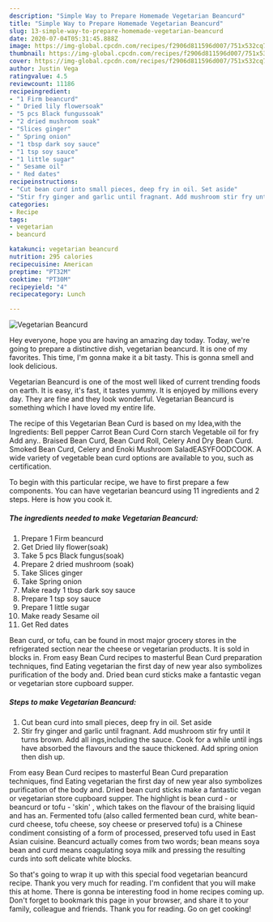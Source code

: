 ```yaml
---
description: "Simple Way to Prepare Homemade Vegetarian Beancurd"
title: "Simple Way to Prepare Homemade Vegetarian Beancurd"
slug: 13-simple-way-to-prepare-homemade-vegetarian-beancurd
date: 2020-07-04T05:31:45.888Z
image: https://img-global.cpcdn.com/recipes/f2906d811596d007/751x532cq70/vegetarian-beancurd-recipe-main-photo.jpg
thumbnail: https://img-global.cpcdn.com/recipes/f2906d811596d007/751x532cq70/vegetarian-beancurd-recipe-main-photo.jpg
cover: https://img-global.cpcdn.com/recipes/f2906d811596d007/751x532cq70/vegetarian-beancurd-recipe-main-photo.jpg
author: Justin Vega
ratingvalue: 4.5
reviewcount: 11186
recipeingredient:
- "1 Firm beancurd"
- " Dried lily flowersoak"
- "5 pcs Black fungussoak"
- "2 dried mushroom soak"
- "Slices ginger"
- " Spring onion"
- "1 tbsp dark soy sauce"
- "1 tsp soy sauce"
- "1 little sugar"
- " Sesame oil"
- " Red dates"
recipeinstructions:
- "Cut bean curd into small pieces, deep fry in oil. Set aside"
- "Stir fry ginger and garlic until fragnant. Add mushroom stir fry until it turns brown. Add all ings,including the sauce. Cook for a while until ings have absorbed the flavours and the sauce thickened. Add spring onion then dish up."
categories:
- Recipe
tags:
- vegetarian
- beancurd

katakunci: vegetarian beancurd 
nutrition: 295 calories
recipecuisine: American
preptime: "PT32M"
cooktime: "PT30M"
recipeyield: "4"
recipecategory: Lunch

---
```



![Vegetarian Beancurd](https://img-global.cpcdn.com/recipes/f2906d811596d007/751x532cq70/vegetarian-beancurd-recipe-main-photo.jpg)

Hey everyone, hope you are having an amazing day today. Today, we're going to prepare a distinctive dish, vegetarian beancurd. It is one of my favorites. This time, I'm gonna make it a bit tasty. This is gonna smell and look delicious.

Vegetarian Beancurd is one of the most well liked of current trending foods on earth. It is easy, it's fast, it tastes yummy. It is enjoyed by millions every day. They are fine and they look wonderful. Vegetarian Beancurd is something which I have loved my entire life.

The recipe of this Vegetarian Bean Curd is based on my Idea,with the Ingredients: Bell pepper Carrot Bean Curd Corn starch Vegetable oil for fry Add any.. Braised Bean Curd, Bean Curd Roll, Celery And Dry Bean Curd. Smoked Bean Curd, Celery and Enoki Mushroom SaladEASYFOODCOOK. A wide variety of vegetable bean curd options are available to you, such as certification.


To begin with this particular recipe, we have to first prepare a few components. You can have vegetarian beancurd using 11 ingredients and 2 steps. Here is how you cook it.

<!--inarticleads1-->

##### The ingredients needed to make Vegetarian Beancurd:

1. Prepare 1 Firm beancurd
1. Get  Dried lily flower(soak)
1. Take 5 pcs Black fungus(soak)
1. Prepare 2 dried mushroom (soak)
1. Take Slices ginger
1. Take  Spring onion
1. Make ready 1 tbsp dark soy sauce
1. Prepare 1 tsp soy sauce
1. Prepare 1 little sugar
1. Make ready  Sesame oil
1. Get  Red dates


Bean curd, or tofu, can be found in most major grocery stores in the refrigerated section near the cheese or vegetarian products. It is sold in blocks in. From easy Bean Curd recipes to masterful Bean Curd preparation techniques, find Eating vegetarian the first day of new year also symbolizes purification of the body and. Dried bean curd sticks make a fantastic vegan or vegetarian store cupboard supper. 

<!--inarticleads2-->

##### Steps to make Vegetarian Beancurd:

1. Cut bean curd into small pieces, deep fry in oil. Set aside
1. Stir fry ginger and garlic until fragnant. Add mushroom stir fry until it turns brown. Add all ings,including the sauce. Cook for a while until ings have absorbed the flavours and the sauce thickened. Add spring onion then dish up.


From easy Bean Curd recipes to masterful Bean Curd preparation techniques, find Eating vegetarian the first day of new year also symbolizes purification of the body and. Dried bean curd sticks make a fantastic vegan or vegetarian store cupboard supper. The highlight is bean curd - or beancurd or tofu - &#39;skin&#39; , which takes on the flavour of the braising liquid and has an. Fermented tofu (also called fermented bean curd, white bean-curd cheese, tofu cheese, soy cheese or preserved tofu) is a Chinese condiment consisting of a form of processed, preserved tofu used in East Asian cuisine. Beancurd actually comes from two words; bean means soya bean and curd means coagulating soya milk and pressing the resulting curds into soft delicate white blocks. 

So that's going to wrap it up with this special food vegetarian beancurd recipe. Thank you very much for reading. I'm confident that you will make this at home. There is gonna be interesting food in home recipes coming up. Don't forget to bookmark this page in your browser, and share it to your family, colleague and friends. Thank you for reading. Go on get cooking!
